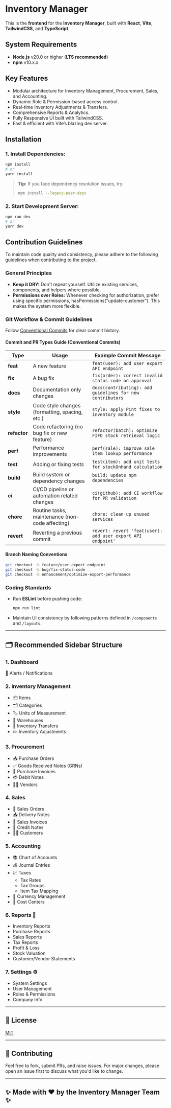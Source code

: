 # Inventory Manager
This is the **frontend** for the **Inventory Manager**, built with **React**, **Vite**, **TailwindCSS**, and **TypeScript**.

## System Requirements
- **Node.js** v20.0 or higher (**LTS recommended**)
- **npm** v10.x.x

## Key Features
- Modular architecture for Inventory Management, Procurement, Sales, and Accounting.
- Dynamic Role & Permission-based access control.
- Real-time Inventory Adjustments & Transfers.
- Comprehensive Reports & Analytics.
- Fully Responsive UI built with TailwindCSS.
- Fast & efficient with Vite’s blazing dev server.


## Installation
### 1. Install Dependencies:
```bash
npm install
# or
yarn install
```
> **Tip:** If you face dependency resolution issues, try:
>
> ```bash
> npm install --legacy-peer-deps
> ```

### 2. Start Development Server:
```bash
npm run dev
# or
yarn dev
```


## Contribution Guidelines
To maintain code quality and consistency, please adhere to the following guidelines when contributing to the project.

### General Principles
- **Keep it DRY:** Don't repeat yourself. Utilize existing services, components, and helpers where possible.
- **Permissions over Roles:** Whenever checking for authorization, prefer using specific permissions, hasPermissions("update-customer"). This makes the system more flexible.

### Git Workflow & Commit Guidelines
Follow [Conventional Commits](https://www.conventionalcommits.org/en/v1.0.0/) for clear commit history.


#### Commit and PR Types Guide (Conventional Commits)
| **Type**    | **Usage**                                          | **Example Commit Message**                                  |
|-------------|----------------------------------------------------|-------------------------------------------------------------|
| **feat**    | A new feature                                      | `feat(user): add user export API endpoint`                  |
| **fix**     | A bug fix                                          | `fix(order): correct invalid status code on approval`       |
| **docs**    | Documentation only changes                         | `docs(contributing): add guidelines for new contributors`   |
| **style**   | Code style changes (formatting, spacing, etc.)     | `style: apply Pint fixes to inventory module`               |
| **refactor**| Code refactoring (no bug fix or new feature)       | `refactor(batch): optimize FIFO stock retrieval logic`      |
| **perf**    | Performance improvements                           | `perf(sale): improve sale item lookup performance`          |
| **test**    | Adding or fixing tests                             | `test(item): add unit tests for stockOnHand calculation`    |
| **build**   | Build system or dependency changes                 | `build: update npm dependencies`                            |
| **ci**      | CI/CD pipeline or automation related changes       | `ci(github): add CI workflow for PR validation`             |
| **chore**   | Routine tasks, maintenance (non-code affecting)    | `chore: clean up unused services`                           |
| **revert**  | Reverting a previous commit                        | `revert: revert 'feat(user): add user export API endpoint'` |

#### Branch Naming Conventions
```bash
git checkout -b feature/user-export-endpoint
git checkout -b bug/fix-status-code
git checkout -b enhancement/optimize-export-performance
```

### Coding Standards
- Run **ESLint** before pushing code:
    ```bash
    npm run lint
    ```
- Maintain UI consistency by following patterns defined in `/components` and `/layouts`.
---


## 🗂️ Recommended Sidebar Structure

### 1. Dashboard
🔔 Alerts / Notifications

### 2. Inventory Management
- 📦 Items
- 🗂️ Categories
- 🏷️ Units of Measurement
- 🏪 Warehouses
- 🔄 Inventory Transfers
- ✏️ Inventory Adjustments

### 3. Procurement
- 📥 Purchase Orders
- ✅ Goods Received Notes (GRNs)
- 🧾 Purchase Invoices
- 💳 Debit Notes
- 👨‍💼 Vendors

### 4. Sales
- 🛒 Sales Orders
- 📤 Delivery Notes
- 📄 Sales Invoices
- 💸 Credit Notes
- 👩‍💼 Customers

### 5. Accounting
- 📚 Chart of Accounts
- 💰 Journal Entries
- 💹 Taxes
    - Tax Rates
    - Tax Groups
    - Item Tax Mapping
- 💱 Currency Management
- 🏢 Cost Centers

### 6. Reports 📑
- Inventory Reports
- Purchase Reports
- Sales Reports
- Tax Reports
- Profit & Loss
- Stock Valuation
- Customer/Vendor Statements

### 7. Settings ⚙️
- System Settings
- User Management
- Roles & Permissions
- Company Info

---

## 📄 License
[MIT](LICENSE)

---

## 🤝 Contributing
Feel free to fork, submit PRs, and raise issues. For major changes, please open an issue first to discuss what you'd like to change.

---

## ✨ Made with ❤️ by the Inventory Manager Team ✨